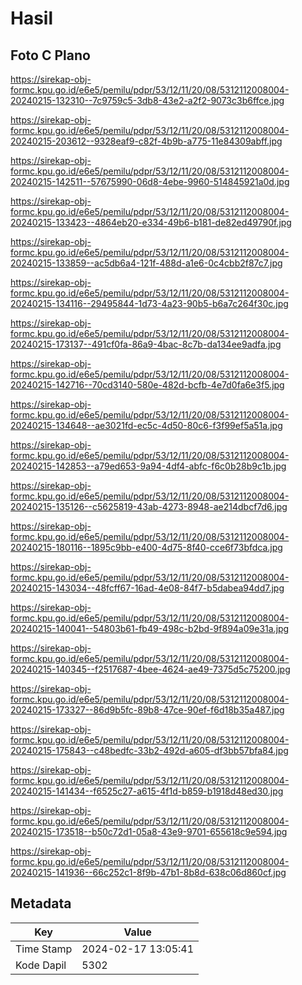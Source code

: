 # Hasil

## Foto C Plano

https://sirekap-obj-formc.kpu.go.id/e6e5/pemilu/pdpr/53/12/11/20/08/5312112008004-20240215-132310--7c9759c5-3db8-43e2-a2f2-9073c3b6ffce.jpg

https://sirekap-obj-formc.kpu.go.id/e6e5/pemilu/pdpr/53/12/11/20/08/5312112008004-20240215-203612--9328eaf9-c82f-4b9b-a775-11e84309abff.jpg

https://sirekap-obj-formc.kpu.go.id/e6e5/pemilu/pdpr/53/12/11/20/08/5312112008004-20240215-142511--57675990-06d8-4ebe-9960-514845921a0d.jpg

https://sirekap-obj-formc.kpu.go.id/e6e5/pemilu/pdpr/53/12/11/20/08/5312112008004-20240215-133423--4864eb20-e334-49b6-b181-de82ed49790f.jpg

https://sirekap-obj-formc.kpu.go.id/e6e5/pemilu/pdpr/53/12/11/20/08/5312112008004-20240215-133859--ac5db6a4-121f-488d-a1e6-0c4cbb2f87c7.jpg

https://sirekap-obj-formc.kpu.go.id/e6e5/pemilu/pdpr/53/12/11/20/08/5312112008004-20240215-134116--29495844-1d73-4a23-90b5-b6a7c264f30c.jpg

https://sirekap-obj-formc.kpu.go.id/e6e5/pemilu/pdpr/53/12/11/20/08/5312112008004-20240215-173137--491cf0fa-86a9-4bac-8c7b-da134ee9adfa.jpg

https://sirekap-obj-formc.kpu.go.id/e6e5/pemilu/pdpr/53/12/11/20/08/5312112008004-20240215-142716--70cd3140-580e-482d-bcfb-4e7d0fa6e3f5.jpg

https://sirekap-obj-formc.kpu.go.id/e6e5/pemilu/pdpr/53/12/11/20/08/5312112008004-20240215-134648--ae3021fd-ec5c-4d50-80c6-f3f99ef5a51a.jpg

https://sirekap-obj-formc.kpu.go.id/e6e5/pemilu/pdpr/53/12/11/20/08/5312112008004-20240215-142853--a79ed653-9a94-4df4-abfc-f6c0b28b9c1b.jpg

https://sirekap-obj-formc.kpu.go.id/e6e5/pemilu/pdpr/53/12/11/20/08/5312112008004-20240215-135126--c5625819-43ab-4273-8948-ae214dbcf7d6.jpg

https://sirekap-obj-formc.kpu.go.id/e6e5/pemilu/pdpr/53/12/11/20/08/5312112008004-20240215-180116--1895c9bb-e400-4d75-8f40-cce6f73bfdca.jpg

https://sirekap-obj-formc.kpu.go.id/e6e5/pemilu/pdpr/53/12/11/20/08/5312112008004-20240215-143034--48fcff67-16ad-4e08-84f7-b5dabea94dd7.jpg

https://sirekap-obj-formc.kpu.go.id/e6e5/pemilu/pdpr/53/12/11/20/08/5312112008004-20240215-140041--54803b61-fb49-498c-b2bd-9f894a09e31a.jpg

https://sirekap-obj-formc.kpu.go.id/e6e5/pemilu/pdpr/53/12/11/20/08/5312112008004-20240215-140345--f2517687-4bee-4624-ae49-7375d5c75200.jpg

https://sirekap-obj-formc.kpu.go.id/e6e5/pemilu/pdpr/53/12/11/20/08/5312112008004-20240215-173327--86d9b5fc-89b8-47ce-90ef-f6d18b35a487.jpg

https://sirekap-obj-formc.kpu.go.id/e6e5/pemilu/pdpr/53/12/11/20/08/5312112008004-20240215-175843--c48bedfc-33b2-492d-a605-df3bb57bfa84.jpg

https://sirekap-obj-formc.kpu.go.id/e6e5/pemilu/pdpr/53/12/11/20/08/5312112008004-20240215-141434--f6525c27-a615-4f1d-b859-b1918d48ed30.jpg

https://sirekap-obj-formc.kpu.go.id/e6e5/pemilu/pdpr/53/12/11/20/08/5312112008004-20240215-173518--b50c72d1-05a8-43e9-9701-655618c9e594.jpg

https://sirekap-obj-formc.kpu.go.id/e6e5/pemilu/pdpr/53/12/11/20/08/5312112008004-20240215-141936--66c252c1-8f9b-47b1-8b8d-638c06d860cf.jpg


## Metadata

| Key        | Value               |
| ---------- | ------------------- |
| Time Stamp | 2024-02-17 13:05:41 |
| Kode Dapil | 5302                |



